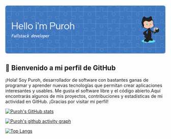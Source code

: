 ![Header](./github-header-image.png)

## 👋 Bienvenido a mi perfil de GitHub

¡Hola! Soy Puroh, desarrollador de software con bastantes ganas de programar y aprender nuevas  tecnologías que permitan crear aplicaciones interesantes y usables. Me gusta el software libre y el código abierto.Aquí encontrarás algunos de mis proyectos, contribuciones y estadísticas de mi actividad en GitHub. ¡Gracias por visitar mi perfil!

[![Puroh's GitHub stats](https://github-readme-stats.vercel.app/api?username=puroh&show_icons=true&theme=dark)](https://github.com/puroh/puroh)

[![Puroh's github activity graph](https://github-readme-activity-graph.vercel.app/graph?username=puroh&theme=github-compact)](https://github.com/puroh/puroh)

[![Top Langs](https://github-readme-stats.vercel.app/api/top-langs/?username=puroh&layout=compact&theme=dark)](https://github.com/puroh/puroh)


